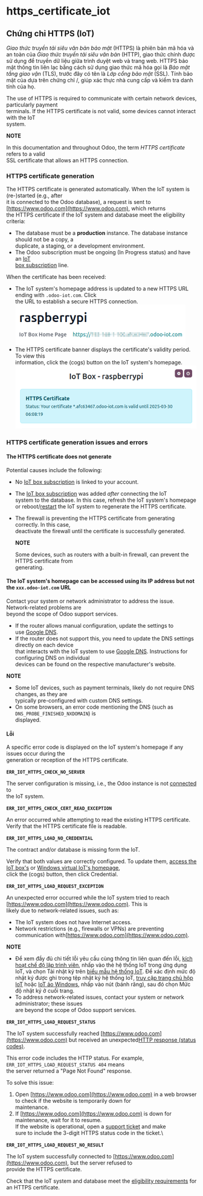 # https\_certificate\_iot

## Chứng chỉ HTTPS (IoT)

_Giao thức truyền tải siêu văn bản bảo mật_ (HTTPS) là phiên bản mã hóa và an toàn của _Giao thức truyền tải siêu văn bản_ (HTTP), giao thức chính được sử dụng để truyền dữ liệu giữa trình duyệt web và trang web. HTTPS bảo mật thông tin liên lạc bằng cách sử dụng giao thức mã hóa gọi là _Bảo mật tầng giao vận_ (TLS), trước đây có tên là _Lớp cổng bảo mật_ (SSL). Tính bảo mật của dựa trên chứng chỉ /, giúp xác thực nhà cung cấp và kiểm tra danh tính của họ.

The use of HTTPS is required to communicate with certain network devices, particularly payment\
terminals. If the HTTPS certificate is not valid, some devices cannot interact with the IoT\
system.

**NOTE**

In this documentation and throughout Odoo, the term _HTTPS certificate_ refers to a valid\
SSL certificate that allows an HTTPS connection.

### HTTPS certificate generation

The HTTPS certificate is generated automatically. When the IoT system is (re-)started (e.g., after\
it is connected to the Odoo database), a request is sent to [https://www.odoo.com](https://www.odoo.com), which returns\
the HTTPS certificate if the IoT system and database meet the eligibility criteria:

* The database must be a **production** instance. The database instance should not be a copy, a\
  duplicate, a staging, or a development environment.
* The Odoo subscription must be ongoing (In Progress status) and have an [IoT\
  box subscription](applications/general/iot.md#iot-iot-iot-subscription) line.

When the certificate has been received:

* The IoT system's homepage address is updated to a new HTTPS URL ending with `.odoo-iot.com`. Click\
  the URL to establish a secure HTTPS connection.![Odoo IoT app IoT box with .odoo-iot.com domain.](../../../../.gitbook/assets/iot-new-domain.png)
* The HTTPS certificate banner displays the certificate's validity period. To view this\
  information, click the (cogs) button on the IoT system's homepage.![IoT box homepage with HTTPS certificate validity date.](../../../../.gitbook/assets/https-valid.png)

### HTTPS certificate generation issues and errors

#### The HTTPS certificate does not generate

Potential causes include the following:

* No [IoT box subscription](applications/general/iot.md#iot-iot-iot-subscription) is linked to your account.
* The [IoT box subscription](applications/general/iot.md#iot-iot-iot-subscription) was added _after_ connecting the IoT\
  system to the database. In this case, refresh the IoT system's homepage or reboot/[restart](applications/general/iot/windows_iot.md#iot-windows-iot-restart) the IoT system to regenerate the HTTPS certificate.
*   The firewall is preventing the HTTPS certificate from generating correctly. In this case,\
    deactivate the firewall until the certificate is successfully generated.

    **NOTE**

    Some devices, such as routers with a built-in firewall, can prevent the HTTPS certificate from\
    generating.

#### The IoT system's homepage can be accessed using its IP address but not the `xxx.odoo-iot.com` URL

Contact your system or network administrator to address the issue. Network-related problems are\
beyond the scope of Odoo support services.

* If the router allows manual configuration, update the settings to\
  use [Google DNS](https://developers.google.com/speed/public-dns).
* If the router does not support this, you need to update the DNS settings directly on each device\
  that interacts with the IoT system to use [Google DNS](https://developers.google.com/speed/public-dns). Instructions for configuring DNS on individual\
  devices can be found on the respective manufacturer's website.

**NOTE**

* Some IoT devices, such as payment terminals, likely do not require DNS changes, as they are\
  typically pre-configured with custom DNS settings.
* On some browsers, an error code mentioning the DNS (such as `DNS_PROBE_FINISHED_NXDOMAIN`) is\
  displayed.

#### Lỗi

A specific error code is displayed on the IoT system's homepage if any issues occur during the\
generation or reception of the HTTPS certificate.

**`ERR_IOT_HTTPS_CHECK_NO_SERVER`**

The server configuration is missing, i.e., the Odoo instance is not [connected](applications/general/iot/connect.md) to\
the IoT system.

**`ERR_IOT_HTTPS_CHECK_CERT_READ_EXCEPTION`**

An error occurred while attempting to read the existing HTTPS certificate.\
Verify that the HTTPS certificate file is readable.

**`ERR_IOT_HTTPS_LOAD_NO_CREDENTIAL`**

The contract and/or database is missing form the IoT.

Verify that both values are correctly configured. To update them, [access the IoT box's](applications/general/iot/iot_box.md#iot-iot-box-homepage) or [Windows virtual IoT's homepage](applications/general/iot/windows_iot.md#iot-windows-iot-homepage),\
click the (cogs) button, then click Credential.

**`ERR_IOT_HTTPS_LOAD_REQUEST_EXCEPTION`**

An unexpected error occurred while the IoT system tried to reach [https://www.odoo.com](https://www.odoo.com). This is\
likely due to network-related issues, such as:

* The IoT system does not have Internet access.
* Network restrictions (e.g., firewalls or VPNs) are preventing communication with[https://www.odoo.com](https://www.odoo.com).

**NOTE**

* Để xem đầy đủ chi tiết lỗi yêu cầu cùng thông tin liên quan đến lỗi, [kích hoạt chế độ lập trình viên](applications/general/developer_mode.md#developer-mode), nhấp vào thẻ hệ thống IoT trong ứng dụng IoT, và chọn Tải nhật ký trên [biểu mẫu hệ thống IoT](applications/general/iot/connect.md#iot-connect-iot-form). Để xác định mức độ nhật ký được ghi trong tệp nhật ký hệ thống IoT, [truy cập trang chủ hộp IoT](applications/general/iot/windows_iot.md#iot-windows-iot-homepage) hoặc [IoT ảo Windows](applications/general/iot/iot_box.md#iot-iot-box-homepage), nhấp vào nút (bánh răng), sau đó chọn Mức độ nhật ký ở cuối trang.
* To address network-related issues, contact your system or network administrator; these issues\
  are beyond the scope of Odoo support services.

**`ERR_IOT_HTTPS_LOAD_REQUEST_STATUS`**

The IoT system successfully reached [https://www.odoo.com](https://www.odoo.com) but received an unexpected[HTTP response (status codes)](https://developer.mozilla.org/en-US/docs/Web/HTTP/Status).

This error code includes the HTTP status. For example, `ERR_IOT_HTTPS_LOAD_REQUEST_STATUS 404` means\
the server returned a "Page Not Found" response.

To solve this issue:

1. Open [https://www.odoo.com](https://www.odoo.com) in a web browser to check if the website is temporarily down for\
   maintenance.
2. If [https://www.odoo.com](https://www.odoo.com) is down for maintenance, wait for it to resume.\
   If the website is operational, open a [support ticket](https://www.odoo.com/help) and make\
   sure to include the 3-digit HTTPS status code in the ticket.\


**`ERR_IOT_HTTPS_LOAD_REQUEST_NO_RESULT`**

The IoT system successfully connected to [https://www.odoo.com](https://www.odoo.com), but the server refused to\
provide the HTTPS certificate.

Check that the IoT system and database meet the [eligibility requirements](https_certificate_iot.md#iot-https-certificate-iot-iot-eligibility) for an HTTPS certificate.
